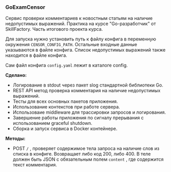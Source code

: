 ### GoExamCensor

Сервис проверки комментариев к новостным статьям на наличие недопустимых выражений. Практика на курсе "Go-разработчик" от SkillFactory. Часть итогового проекта курса.

Для запуска нужно установить путь к файлу конфига в переменную окружения `CENSOR_CONFIG_PATH`. Остальные входные данные указываются в файле конфига. Список недопустимых выражений также находится в файле конфига.

Сам файл конфига `config.yaml` лежит в каталоге config.

**Сделано:**

- Логирование в stdout через пакет slog стандартной библиотеки Go.
- REST API метод проверка комментария на наличие недопустимых выражений.
- Тесты для всех основных пакетов приложения.
- Использование контекстов при работе сервера.
- Использоваие middleware для трассировки запросов и логирования.
- Завершение работы приложения по сигналу прерывания с использованием graceful shutdown.
- Сборка и запуск сервиса в Docker контейнере.

**Методы:**

- POST `/` , проверяет содержимое тела запроса на наличие слов из списка в конфиге. Возвращает либо код 200, либо 400. В теле должен быть JSON с обязательным полем `content` , где содержится текст комментария.
